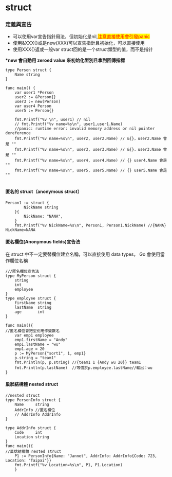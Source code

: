 # struct

### 定義與宣告

* 可以使用var宣告指針用法，但初始化是nil,<mark style="color:red;">注意直接使用會引發panic</mark>&#x20;
* 使用\&XXX{}或是new(XXX)可以宣告指針且初始化，可以直接使用
* 使用XXX{}返或一般var struct回的是一个struct類型的值，而不是指针

**\***new 會自動用 zeroed value 來初始化型別且拿到**回傳指標**

```
type Person struct {
	Name string
}

func main() {
	var user1 *Person
	user2 := &Person{}
	user3 := new(Person)
	var user4 Person
	user5 := Person{}

	fmt.Printf("%v \n", user1) // nil
	// fmt.Printf("%v name=%s\n", user1,user1.Name)
	//panic: runtime error: invalid memory address or nil pointer dereference
	fmt.Printf("%v name=%s\n", user2, user2.Name) // &{}，user2.Name 會是 ""
	fmt.Printf("%v name=%s\n", user3, user3.Name) // &{}，user3.Name 會是 ""
	fmt.Printf("%v name=%s\n", user4, user4.Name) // {} user4.Name 會是 ""
	fmt.Printf("%v name=%s\n", user5, user5.Name) // {} user5.Name 會是 ""
	
```

#### 匿名的 struct（anonymous struct）

```
Person1 := struct {
		NickName string
	}{
		NickName: "NANA",
	}
	fmt.Printf("%v NickName=%s\n", Person1, Person1.NickName) //{NANA} NickName=NANA
```

#### 匿名欄位(Anonymous fields)宣告法

在 struct 中不一定要替欄位建立名稱，可以直接使用 data types， Go 會使用當作欄位名稱

```
///匿名欄位宣告法
type MyPerson struct {
	string
	int
	employee
}
type employee struct {
	firstName string
	lastName  string
	age       int
}

func main(){
//匿名欄位會把型別用作變數名
	var emp1 employee
	emp1.firstName = "Andy"
	emp1.lastName = "wu"
	emp1.age = 20
	p := MyPerson{"sort1", 1, emp1}
	p.string = "team1"
	fmt.Println(p, p.string) //{team1 1 {Andy wu 20}} team1
	fmt.Println(p.lastName)  //等價於p.employee.lastName//輸出：wu
}
```

#### 巢狀結構體 nested struct

```
//nested struct
type PersonInfo struct {
	Name     string
	AddrInfo //匿名欄位
	// AddrInfo AddrInfo
}

type AddrInfo struct {
	Code     int
	Location string
}
func main(){
//巢狀結構體 nested struct
	P1 := PersonInfo{Name: "Jannet", AddrInfo: AddrInfo{Code: 723, Location: "Taipai"}}
	fmt.Printf("%v Location=%s\n", P1, P1.Location)
	}
```
